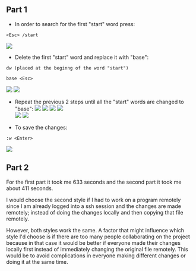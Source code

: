 ## Part 1

* In order to search for the first "start" word press:
```
<Esc> /start
```
 ![](s1.png)

* Delete the first "start" word and replace it with "base":
```
dw (placed at the beginng of the word "start")
```
```
base <Esc>
```
![](s2.png)
![](s3.png)

* Repeat the previous 2 steps until all the "start" words are changed to "base":
![](s4.png)
![](s5.png) 
![](s6.png)
![](s7.png)  
![](s8.png) 
![](s9.png) 

* To save the changes:
```
:w <Enter>
```

![](s10.png)

## Part 2

For the first part it took me 633 seconds and the second part it took me about 411 seconds. 

I would choose the second style if I had to work on a program remotely since I am already logged into a ssh session and the changes are made remotely; instead of doing the changes locally and then copying that file remotely.

However, both styles work the same. A factor that might influence which style I'd choose is if there are too many people collaborating on the project because in that case it would be better if everyone made their changes locally first instead of immediately changing the original file remotely. This would be to avoid complications in everyone making different changes or doing it at the same time. 